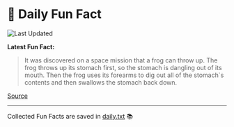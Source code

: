 # 🌟 Daily Fun Fact

![Last Updated](https://img.shields.io/badge/Last_Updated-2025_09_17-blue?style=flat-square)

**Latest Fun Fact:**

> It was discovered on a space mission that a frog can throw up. The frog throws up its stomach first, so the stomach is dangling out of its mouth. Then the frog uses its forearms to dig out all of the stomach`s contents and then swallows the stomach back down.

[Source](http://www.djtech.net/humor/useless_facts.htm)

---

Collected Fun Facts are saved in [daily.txt](daily.txt) 📚
